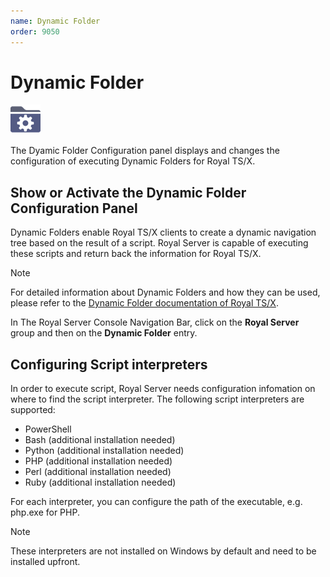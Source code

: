 ```yaml
---
name: Dynamic Folder
order: 9050
---
```


# Dynamic Folder

<img src="/r2022/images/RoyalServer/DynamicFolder_48x48.png" class="icon-def" alt="" />

The Dyamic Folder Configuration panel displays and changes the configuration of executing Dynamic Folders for Royal TS/X.

## Show or Activate the Dynamic Folder Configuration Panel

Dynamic Folders enable Royal TS/X clients to create a dynamic navigation tree based on the result of a script. Royal Server is capable of executing these scripts and return back the information for Royal TS/X.

> [!NOTE]
> For detailed information about Dynamic Folders and how they can be used, please refer to the [Dynamic Folder documentation of Royal TS/X](https://docs.royalapps.com/r2021/royalts/reference/).

In The Royal Server Console Navigation Bar, click on the **Royal Server** group and then on the **Dynamic Folder** entry.

## Configuring Script interpreters

In order to execute script, Royal Server needs configuration infomation on where to find the script interpreter.
The following script interpreters are supported:

- PowerShell
- Bash (additional installation needed)
- Python (additional installation needed)
- PHP (additional installation needed)
- Perl (additional installation needed)
- Ruby (additional installation needed)

For each interpreter, you can configure the path of the executable, e.g. php.exe for PHP.

> [!NOTE]
> These interpreters are not installed on Windows by default and need to be installed upfront.


